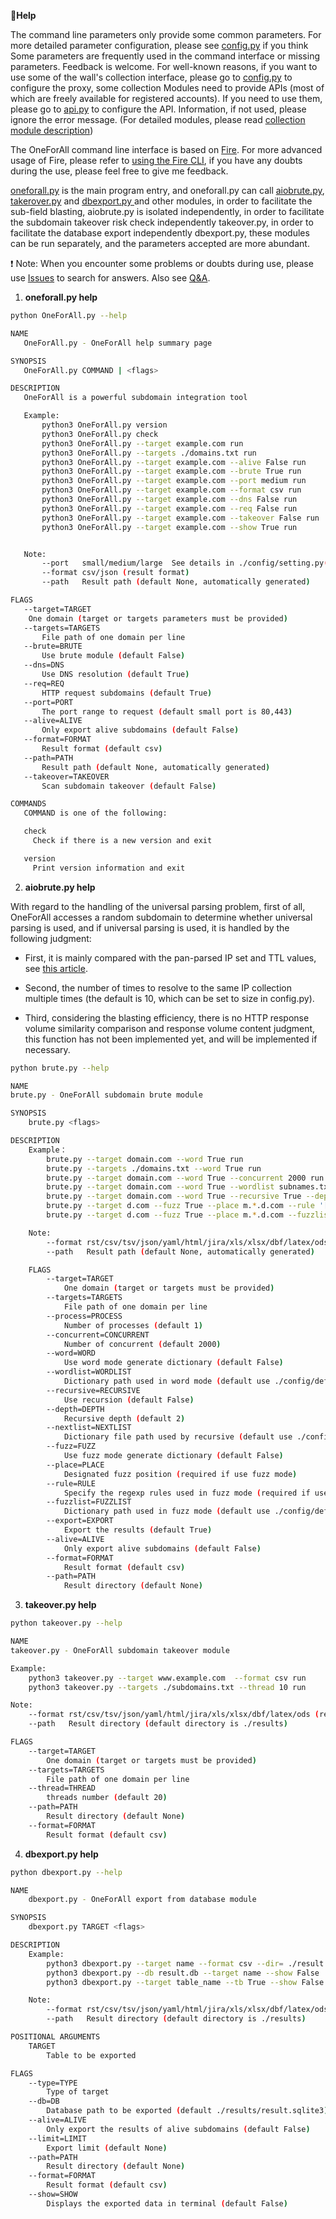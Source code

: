 **🤔Help**

The command line parameters only provide some common parameters. For more detailed parameter configuration, please see [config.py](https://github.com/shmilylty/OneForAll/tree/master/oneforall/config/setting.py) if you think Some parameters are frequently used in the command interface or missing parameters. Feedback is welcome. For well-known reasons, if you want to use some of the wall's collection interface, please go to [config.py](https://github.com/shmilylty/OneForAll/tree/master/oneforall/config/setting.py) to configure the proxy, some collection Modules need to provide APIs (most of which are freely available for registered accounts). If you need to use them, please go to [api.py](https://github.com/shmilylty/OneForAll/tree/master/oneforall/config/api.py) to configure the API. Information, if not used, please ignore the error message. (For detailed modules, please read [collection module description](https://github.com/shmilylty/OneForAll/tree/master/docs/collection_modules.md))

The OneForAll command line interface is based on [Fire](https://github.com/google/python-fire/). For more advanced usage of Fire, please refer to [using the Fire CLI](https://github.com/google/Python-fire/blob/master/docs/using-cli.md), if you have any doubts during the use, please feel free to give me feedback.

[oneforall.py](https://github.com/shmilylty/OneForAll/tree/master/oneforall/oneforall.py) is the main program entry, and oneforall.py can call [aiobrute.py](https://github.com/shmilylty/OneForAll/tree/master/oneforall/aiobrute.py), [takerover.py](https://github.com/shmilylty/OneForAll/tree/master/oneforall/takerover.py) and [dbexport.py ](https://github.com/shmilylty/OneForAll/tree/master/oneforall/dbexport.py) and other modules, in order to facilitate the sub-field blasting, aiobrute.py is isolated independently, in order to facilitate the subdomain takeover risk check independently takeover.py, in order to facilitate the database export independently dbexport.py, these modules can be run separately, and the parameters accepted are more abundant.

❗ Note: When you encounter some problems or doubts during use, please use [Issues](https://github.com/shmilylty/OneForAll/issues) to search for answers. Also see [Q&A](https://github.com/shmilylty/OneForAll/tree/master/docs/Q&A.md).

1. **oneforall.py help**

```bash
python OneForAll.py --help
```
```bash
NAME
   OneForAll.py - OneForAll help summary page

SYNOPSIS
   OneForAll.py COMMAND | <flags>

DESCRIPTION
   OneForAll is a powerful subdomain integration tool

   Example:
       python3 OneForAll.py version
       python3 OneForAll.py check
       python3 OneForAll.py --target example.com run
       python3 OneForAll.py --targets ./domains.txt run
       python3 OneForAll.py --target example.com --alive False run
       python3 OneForAll.py --target example.com --brute True run
       python3 OneForAll.py --target example.com --port medium run
       python3 OneForAll.py --target example.com --format csv run
       python3 OneForAll.py --target example.com --dns False run
       python3 OneForAll.py --target example.com --req False run
       python3 OneForAll.py --target example.com --takeover False run
       python3 OneForAll.py --target example.com --show True run


   Note:
       --port   small/medium/large  See details in ./config/setting.py(default small)
       --format csv/json (result format)
       --path   Result path (default None, automatically generated)

FLAGS
   --target=TARGET
    One domain (target or targets parameters must be provided)
   --targets=TARGETS
       File path of one domain per line
   --brute=BRUTE
       Use brute module (default False)
   --dns=DNS
       Use DNS resolution (default True)
   --req=REQ
       HTTP request subdomains (default True)
   --port=PORT
       The port range to request (default small port is 80,443)
   --alive=ALIVE
       Only export alive subdomains (default False)
   --format=FORMAT
       Result format (default csv)
   --path=PATH
       Result path (default None, automatically generated)
   --takeover=TAKEOVER
       Scan subdomain takeover (default False)

COMMANDS
   COMMAND is one of the following:

   check
     Check if there is a new version and exit

   version
     Print version information and exit
```
   
2. **aiobrute.py help**

With regard to the handling of the universal parsing problem, first of all, OneForAll accesses a random subdomain to determine whether universal parsing is used, and if universal parsing is used, it is handled by the following judgment: 
- First, it is mainly compared with the pan-parsed IP set and TTL values, see [this article](http://sh3ll.me/archives/201704041222.txt).

- Second, the number of times to resolve to the same IP collection multiple times (the default is 10, which can be set to size in config.py).

- Third, considering the blasting efficiency, there is no HTTP response volume similarity comparison and response volume content judgment,  this function has not been implemented yet, and will be implemented if necessary.


```bash
python brute.py --help
```

```bash
NAME
brute.py - OneForAll subdomain brute module

SYNOPSIS
    brute.py <flags>

DESCRIPTION
    Example：
        brute.py --target domain.com --word True run
        brute.py --targets ./domains.txt --word True run
        brute.py --target domain.com --word True --concurrent 2000 run
        brute.py --target domain.com --word True --wordlist subnames.txt run
        brute.py --target domain.com --word True --recursive True --depth 2 run
        brute.py --target d.com --fuzz True --place m.*.d.com --rule '[a-z]' run
        brute.py --target d.com --fuzz True --place m.*.d.com --fuzzlist subnames.txt run

    Note:
        --format rst/csv/tsv/json/yaml/html/jira/xls/xlsx/dbf/latex/ods (result format)
        --path   Result path (default None, automatically generated)

    FLAGS
        --target=TARGET
            One domain (target or targets must be provided)
        --targets=TARGETS
            File path of one domain per line
        --process=PROCESS
            Number of processes (default 1)
        --concurrent=CONCURRENT
            Number of concurrent (default 2000)
        --word=WORD
            Use word mode generate dictionary (default False)
        --wordlist=WORDLIST
            Dictionary path used in word mode (default use ./config/default.py)
        --recursive=RECURSIVE
            Use recursion (default False)
        --depth=DEPTH
            Recursive depth (default 2)
        --nextlist=NEXTLIST
            Dictionary file path used by recursive (default use ./config/default.py)
        --fuzz=FUZZ
            Use fuzz mode generate dictionary (default False)
        --place=PLACE
            Designated fuzz position (required if use fuzz mode)
        --rule=RULE
            Specify the regexp rules used in fuzz mode (required if use fuzz mode)
        --fuzzlist=FUZZLIST
            Dictionary path used in fuzz mode (default use ./config/default.py)
        --export=EXPORT
            Export the results (default True)
        --alive=ALIVE
            Only export alive subdomains (default False)
        --format=FORMAT
            Result format (default csv)
        --path=PATH
            Result directory (default None)
```

3. **takeover.py help**

```bash
python takeover.py --help
```

```bash
NAME
takeover.py - OneForAll subdomain takeover module                                                                                                                                 SYNOPSIS                                                                                       takeover.py <flags>                                                                                                                                                               DESCRIPTION

Example:
    python3 takeover.py --target www.example.com  --format csv run
    python3 takeover.py --targets ./subdomains.txt --thread 10 run

Note:
    --format rst/csv/tsv/json/yaml/html/jira/xls/xlsx/dbf/latex/ods (result format)
    --path   Result directory (default directory is ./results)

FLAGS
    --target=TARGET
        One domain (target or targets must be provided)
    --targets=TARGETS
        File path of one domain per line
    --thread=THREAD
        threads number (default 20)
    --path=PATH
        Result directory (default None)
    --format=FORMAT
        Result format (default csv)
```

4. **dbexport.py help**

```bash
python dbexport.py --help
```

```bash
NAME
    dbexport.py - OneForAll export from database module

SYNOPSIS
    dbexport.py TARGET <flags>

DESCRIPTION
    Example:
        python3 dbexport.py --target name --format csv --dir= ./result.csv
        python3 dbexport.py --db result.db --target name --show False
        python3 dbexport.py --target table_name --tb True --show False

    Note:
        --format rst/csv/tsv/json/yaml/html/jira/xls/xlsx/dbf/latex/ods (result format)
        --path   Result directory (default directory is ./results)

POSITIONAL ARGUMENTS
    TARGET
        Table to be exported

FLAGS
    --type=TYPE
        Type of target
    --db=DB
        Database path to be exported (default ./results/result.sqlite3)
    --alive=ALIVE
        Only export the results of alive subdomains (default False)
    --limit=LIMIT
        Export limit (default None)
    --path=PATH
        Result directory (default None)
    --format=FORMAT
        Result format (default csv)
    --show=SHOW
        Displays the exported data in terminal (default False)
```
